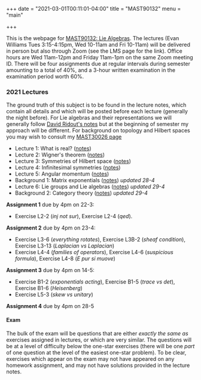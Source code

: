 +++
date = "2021-03-01T00:11:01-04:00"
title = "MAST90132"
menu = "main"

+++

This is the webpage for [MAST90132: Lie Algebras](https://handbook.unimelb.edu.au/subjects/mast90132). The lectures (Evan Williams Tues 3:15-4:15pm, Wed 10-11am and Fri 10-11am) will be delivered in person but also through Zoom (see the LMS page for the link). Office hours are Wed 11am-12pm and Friday 11am-1pm on the same Zoom meeting ID. There will be four assignments due at regular intervals during semester amounting to a total of 40%, and a 3-hour written examination in the examination period worth 60%.

### 2021 Lectures

The ground truth of this subject is to be found in the lecture notes, which contain all details and which will be posted before each lecture (generally the night before). For Lie algebras and their representations we will generally follow [David Ridout's notes](http://therisingsea.org/notes/mast90132/lienotes.pdf) but at the beginning of semester my approach will be different. For background on topology and Hilbert spaces you may wish to consult my [MAST30026 page](http://therisingsea.org/post/mast30026/)

* Lecture 1: What is real? ([notes](http://therisingsea.org/notes/mast90132/lecture1.pdf))
* Lecture 2: Wigner's theorem ([notes](http://therisingsea.org/notes/mast90132/lecture2.pdf))
* Lecture 3: Symmetries of Hilbert space ([notes](http://therisingsea.org/notes/mast90132/lecture3.pdf))
* Lecture 4: Infinitesimal symmetries ([notes](http://therisingsea.org/notes/mast90132/lecture4.pdf))
* Lecture 5: Angular momentum ([notes](http://therisingsea.org/notes/mast90132/lecture5.pdf))
* Background 1: Matrix exponentials ([notes](http://therisingsea.org/notes/mast90132/background1.pdf)) *updated 28-4*
* Lecture 6: Lie groups and Lie algebras ([notes](http://therisingsea.org/notes/mast90132/lecture6.pdf)) *updated 29-4*
* Background 2: Category theory ([notes](http://therisingsea.org/notes/mast90132/background2.pdf)) *updated 29-4*

**Assignment 1** due by 4pm on 22-3:

* Exercise L2-2 (*inj not sur*), Exercise L2-4 (*qed*).

**Assignment 2** due by 4pm on 23-4:

* Exercise L3-6 (*everything rotates*), Exercise L3B-2 (*sheaf condition*), Exercise L3-13 (*Laplacian vs Laplacian*)
* Exercise L4-4 (*families of operators*), Exercise L4-6 (*suspicious formula*), Exercise L4-8 (*E pur si muove*)

**Assignment 3** due by 4pm on 14-5:

* Exercise B1-2 (*exponentials acting*), Exercise B1-5 (*trace vs det*), Exercise B1-6 (*Heisenberg*)
* Exercise L5-3 (*skew vs unitary*)

**Assignment 4** due by 4pm on 28-5

#### Exam

The bulk of the exam will be questions that are either *exactly the same as* exercises assigned in lectures, or which are very similar. The questions will be at a level of difficulty below the one-star exercises (there will be one *part* of one question at the level of the easiest one-star problem). To be clear, exercises which appear on the exam may not have appeared on any homework assignment, and may not have solutions provided in the lecture notes.